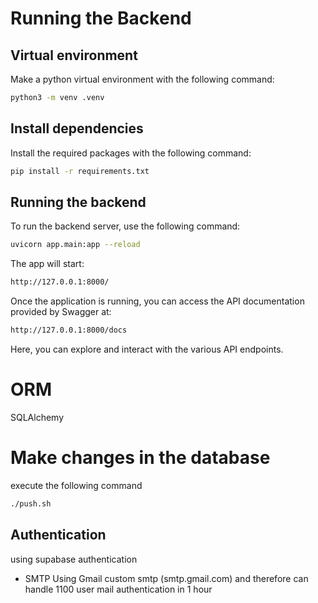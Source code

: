 # Running the Backend

## Virtual environment
Make a python virtual environment with the following command:
```bash
python3 -m venv .venv
```

## Install dependencies
Install the required packages with the following command:
```bash
pip install -r requirements.txt
```
## Running the backend
To run the backend server, use the following command:

```bash
uvicorn app.main:app --reload
```

The app will start:

```bash
http://127.0.0.1:8000/
```

Once the application is running, you can access the API documentation provided by Swagger at:

```bash
http://127.0.0.1:8000/docs
```

Here, you can explore and interact with the various API endpoints.

# ORM
SQLAlchemy

# Make changes in the database
execute the following command
```bash
./push.sh
```

## Authentication
using supabase authentication

- SMTP
  Using Gmail custom smtp (smtp.gmail.com) and therefore can handle 1100 user mail authentication in 1 hour
  

